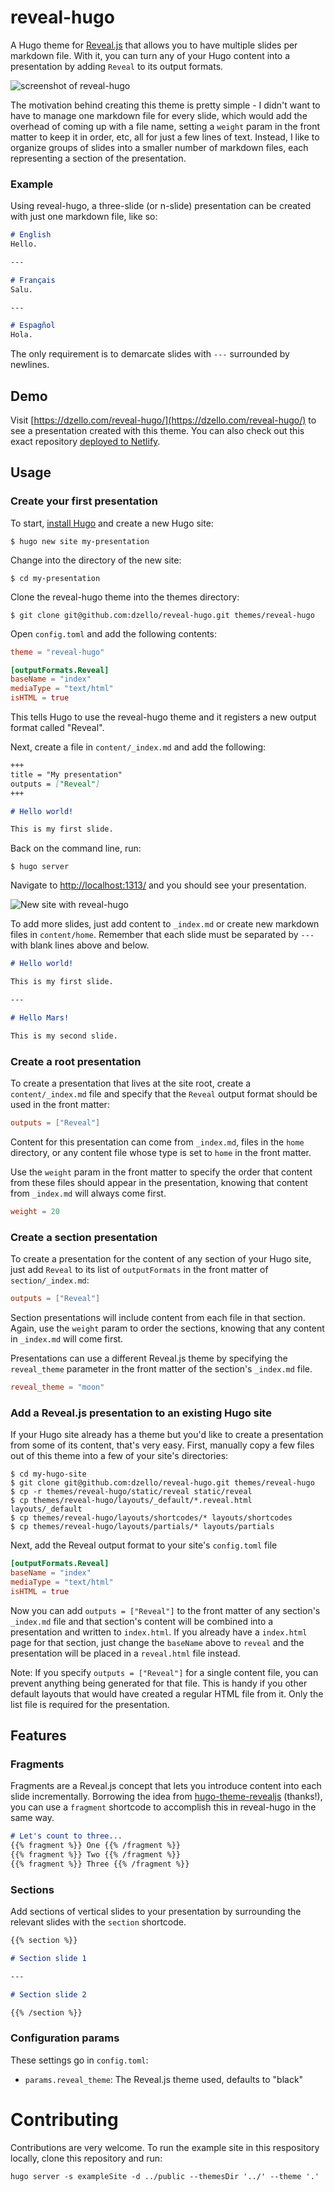 # reveal-hugo

A Hugo theme for [Reveal.js](https://revealjs.com/) that allows you to have multiple slides per markdown file. With it, you can turn any of your Hugo content into a presentation by adding `Reveal` to its output formats.

![screenshot of reveal-hugo](/images/reveal-hugo.png)

The motivation behind creating this theme is pretty simple - I didn't want to have to manage one markdown file for every slide, which would add the overhead of coming up with a file name, setting a `weight` param in the front matter to keep it in order, etc, all for just a few lines of text. Instead, I like to organize groups of slides into a smaller number of markdown files, each representing a section of the presentation.

### Example

Using reveal-hugo, a three-slide (or n-slide) presentation can be created with just one markdown file, like so:

```markdown
# English
Hello.

---

# Français
Salu.

---

# Espagñol
Hola.
```

The only requirement is to demarcate slides with `---` surrounded by newlines.

## Demo

Visit [https://dzello.com/reveal-hugo/](https://dzello.com/reveal-hugo/) to see a presentation created with this theme. You can also check out this exact repository [deployed to Netlify](https://reveal-hugo.netlify.com/).

## Usage

### Create your first presentation

To start, [install Hugo](https://gohugo.io/) and create a new Hugo site:

```shell
$ hugo new site my-presentation
```

Change into the directory of the new site:

```shell
$ cd my-presentation
```

Clone the reveal-hugo theme into the themes directory:

```shell
$ git clone git@github.com:dzello/reveal-hugo.git themes/reveal-hugo
```

Open `config.toml` and add the following contents:

```toml
theme = "reveal-hugo"

[outputFormats.Reveal]
baseName = "index"
mediaType = "text/html"
isHTML = true
```
This tells Hugo to use the reveal-hugo theme and it registers a new output format called "Reveal".

Next, create a file in `content/_index.md` and add the following:

```markdown
+++
title = "My presentation"
outputs = ["Reveal"]
+++

# Hello world!

This is my first slide.
```

Back on the command line, run:

```shell
$ hugo server
```

Navigate to [http://localhost:1313/](http://localhost:1313/) and you should see your presentation.

![New site with reveal-hugo](/images/reveal-hugo-hello-world.png)

To add more slides, just add content to `_index.md` or create new markdown files in `content/home`. Remember that each slide must be separated by `---` with blank lines above and below.

```markdown
# Hello world!

This is my first slide.

---

# Hello Mars!

This is my second slide.
```

### Create a root presentation

To create a presentation that lives at the site root, create a `content/_index.md` file and specify that the `Reveal` output format should be used in the front matter:

```toml
outputs = ["Reveal"]
```

Content for this presentation can come from `_index.md`, files in the `home` directory, or any content file whose type is set to `home` in the front matter.

Use the `weight` param in the front matter to specify the order that content from these files should appear in the presentation, knowing that content from `_index.md` will always come first.

```toml
weight = 20
```

### Create a section presentation

To create a presentation for the content of any section of your Hugo site, just add `Reveal` to its list of `outputFormats` in the front matter of `section/_index.md`:

```toml
outputs = ["Reveal"]
```

Section presentations will include content from each file in that section. Again, use the `weight` param to order the sections, knowing that any content in `_index.md` will come first.

Presentations can use a different Reveal.js theme by specifying the `reveal_theme` parameter in the front matter of the section's `_index.md` file.

```toml
reveal_theme = "moon"
```

### Add a Reveal.js presentation to an existing Hugo site

If your Hugo site already has a theme but you'd like to create a presentation from some of its content, that's very easy. First, manually copy a few files out of this theme into a few of your site's directories:

```shell
$ cd my-hugo-site
$ git clone git@github.com:dzello/reveal-hugo.git themes/reveal-hugo
$ cp -r themes/reveal-hugo/static/reveal static/reveal
$ cp themes/reveal-hugo/layouts/_default/*.reveal.html layouts/_default
$ cp themes/reveal-hugo/layouts/shortcodes/* layouts/shortcodes
$ cp themes/reveal-hugo/layouts/partials/* layouts/partials
```

Next, add the Reveal output format to your site's `config.toml` file

```toml
[outputFormats.Reveal]
baseName = "index"
mediaType = "text/html"
isHTML = true
```

Now you can add `outputs = ["Reveal"]` to the front matter of any section's `_index.md` file and that section's content will be combined into a presentation and written to `index.html`. If you already have a `index.html` page for that section, just change the `baseName` above to `reveal` and the presentation will be placed in a `reveal.html` file instead.

Note: If you specify `outputs = ["Reveal"]` for a single content file, you can prevent anything being generated for that file. This is handy if you other default layouts that would have created a regular HTML file from it. Only the list file is required for the presentation.

## Features

### Fragments

Fragments are a Reveal.js concept that lets you introduce content into each slide incrementally. Borrowing the idea from [hugo-theme-revealjs](https://github.com/RealOrangeOne/hugo-theme-revealjs) (thanks!), you can use a `fragment` shortcode to accomplish this in reveal-hugo in the same way.

```markdown
# Let's count to three...
{{% fragment %}} One {{% /fragment %}}
{{% fragment %}} Two {{% /fragment %}}
{{% fragment %}} Three {{% /fragment %}}
```

### Sections

Add sections of vertical slides to your presentation by surrounding the relevant slides with the `section` shortcode.

```markdown
{{% section %}}

# Section slide 1

---

# Section slide 2

{{% /section %}}
```

### Configuration params

These settings go in `config.toml`:

- `params.reveal_theme`: The Reveal.js theme used, defaults to "black"

# Contributing

Contributions are very welcome. To run the example site in this respository locally, clone this repository and run:

```shell
hugo server -s exampleSite -d ../public --themesDir '../' --theme '.'
```

